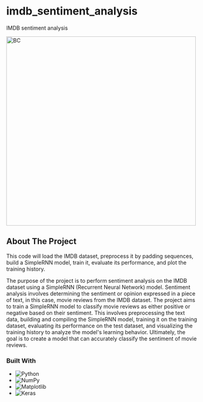 # imdb_sentiment_analysis
IMDB sentiment analysis

<img alt="BC" src="https://coolmusicltd.com/wp-content/uploads/IMDB.jpg" width='500'  align='center'/>







<!-- ABOUT THE PROJECT -->
## About The Project

This code will load the IMDB dataset, preprocess it by padding sequences, build a SimpleRNN model, train it, evaluate its performance, and plot the training history.

The purpose of the project is to perform sentiment analysis on the IMDB dataset using a SimpleRNN (Recurrent Neural Network) model. Sentiment analysis involves determining the sentiment or opinion expressed in a piece of text, in this case, movie reviews from the IMDB dataset. The project aims to train a SimpleRNN model to classify movie reviews as either positive or negative based on their sentiment. This involves preprocessing the text data, building and compiling the SimpleRNN model, training it on the training dataset, evaluating its performance on the test dataset, and visualizing the training history to analyze the model's learning behavior. Ultimately, the goal is to create a model that can accurately classify the sentiment of movie reviews.

### Built With

* ![Python](https://img.shields.io/badge/python-3670A0?style=for-the-badge&logo=python&logoColor=ffdd54)
* ![NumPy](https://img.shields.io/badge/numpy-%23013243.svg?style=for-the-badge&logo=numpy&logoColor=white)
* ![Matplotlib](https://img.shields.io/badge/Matplotlib-%23ffffff.svg?style=for-the-badge&logo=Matplotlib&logoColor=black)
* ![Keras](https://img.shields.io/badge/Keras-%23D00000.svg?style=for-the-badge&logo=Keras&logoColor=white)
